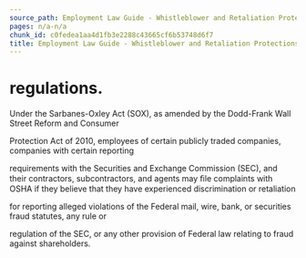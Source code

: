 ```yaml
---
source_path: Employment Law Guide - Whistleblower and Retaliation Protections.md
pages: n/a-n/a
chunk_id: c0fedea1aa4d1fb3e2288c43665cf6b53748d6f7
title: Employment Law Guide - Whistleblower and Retaliation Protections
---
```

# regulations.

Under the Sarbanes-Oxley Act (SOX), as amended by the Dodd-Frank Wall Street Reform and Consumer

Protection Act of 2010, employees of certain publicly traded companies, companies with certain reporting

requirements with the Securities and Exchange Commission (SEC), and their contractors, subcontractors, and agents may ﬁle complaints with OSHA if they believe that they have experienced discrimination or retaliation

for reporting alleged violations of the Federal mail, wire, bank, or securities fraud statutes, any rule or

regulation of the SEC, or any other provision of Federal law relating to fraud against shareholders.

